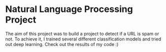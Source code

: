 # Natural Language Processing Project

The aim of this project was to build a project to detect if a URL is spam or not. To achieve it, I trained several different classification models and tried out deep learning. Check out the results of my code :)
